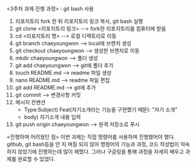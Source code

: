 <3주차 과제 진행 과정>
: git bash 사용

1. 리포지토리 fork 한 뒤 리포지토리 링크 복사, git bash 실행
2. git clone <리포지토리 링크> --> fork한 리포지토리를 컴퓨터에 받음
3. cd <리포지토리 명> --> 로컬 디렉토리로 이동
4. git branch chaeyoungwon --> local에 브랜치 생성
5. git checkout chaeyoungwon --> 생성한 브랜치로 이동
6. mkdir chaeyoungwon --> 폴더 생성
7. git add chaeyoungwon --> git에 폴더 추가
8. touch README.md --> readme 파일 생성
9. nano README.md --> readme 파일 편집
10. git add README.md --> git에 추가
11. git commit --> 변경사항 커밋
12. 메시지 컨벤션 
    - Type:Subject) Feat(자기소개라는 기능을 구현했기 때문): "자기 소개"
    - body) 자기소개 내용 입력
13. git push origin chaeyoungwon --> 원격 저장소로 푸시

<진행하며 어려웠던 점>
이번 과제는 직접 명령어를 사용하며 진행했어야 했다. github, git bash등을 안 지 며칠 되지 않아 명령어의 기능과 과정, 코드 작성법이 익숙하지 않았기에 진행하는데 많이 헤멨다. 그러나 구글링을 통해 과정을 자세히 배우고 과제를 완료할 수 있었다.